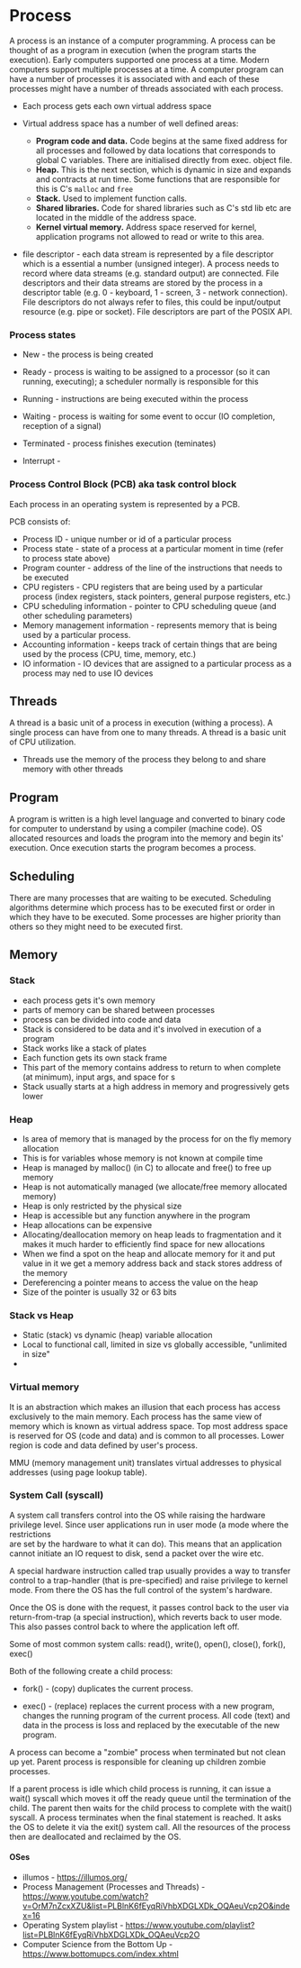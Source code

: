 # Process

A process is an instance of a computer programming. A process can be thought of
as a program in execution (when the program starts the execution). Early
computers supported one process at a time. Modern computers support multiple
processes at a time. A computer program can have a number of processes it is
associated with and each of these processes might have a number of threads
associated with each process.

- Each process gets each own virtual address space
- Virtual address space has a number of well defined areas:
  - **Program code and data.** Code begins at the same fixed address for all
    processes and followed by data locations that corresponds to global C
    variables. There are initialised directly from exec. object file. 
  - **Heap.** This is the next section, which is dynamic in size and expands and
    contracts at run time. Some functions that are responsible for this is C's
    `malloc` and `free`
  - **Stack.** Used to implement function calls.
  - **Shared libraries.** Code for shared libraries such as C's std lib etc are
    located in the middle of the address space. 
  - **Kernel virtual memory.** Address space reserved for kernel, application
    programs not allowed to read or write to this area.

- file descriptor - each data stream is represented by a file descriptor which
  is a essential a number (unsigned integer). A process needs to record where
  data streams (e.g. standard output) are connected. File descriptors and their
  data streams are stored by the process in a descriptor table (e.g. 0 -
  keyboard, 1 - screen, 3 - network connection). File descriptors do not always
  refer to files, this could be input/output resource (e.g. pipe or socket).
  File descriptors are part of the POSIX API.

### Process states

- New - the process is being created
- Ready - process is waiting to be assigned to a processor (so it can running,
  executing); a scheduler normally is responsible for this
- Running - instructions are being executed within the process
- Waiting - process is waiting for some event to occur (IO completion, reception
  of a signal)
- Terminated - process finishes execution (teminates)

- Interrupt - 

### Process Control Block (PCB) aka task control block

Each process in an operating system is represented by a PCB. 

PCB consists of:

- Process ID - unique number or id of a particular process
- Process state - state of a process at a particular moment in time (refer to
  process state above)
- Program counter - address of the line of the instructions that needs to be
  executed
- CPU registers - CPU registers that are being used by a particular process
  (index registers, stack pointers, general purpose registers, etc.)
- CPU scheduling information - pointer to CPU scheduling queue (and other
  scheduling parameters)
- Memory management information - represents memory that is being used by a
  particular process.
- Accounting information - keeps track of certain things that are being used by
  the process (CPU, time, memory, etc.)
- IO information - IO devices that are assigned to a particular process as a
  process may ned to use IO devices

## Threads

A thread is a basic unit of a process in execution (withing a process). A single
process can have from one to many threads. A thread is a basic unit of CPU
utilization.

- Threads use the memory of the process they belong to and share memory with
  other threads

## Program

A program is written is a high level language and converted to binary code for
computer to understand by using a compiler (machine code). OS allocated
resources and loads the program into the memory and begin its' execution. Once
execution starts the program becomes a process.

## Scheduling

There are many processes that are waiting to be executed. Scheduling algorithms
determine which process has to be executed first or order in which they have to
be executed. Some processes are higher priority than others so they might need
to be executed first. 

## Memory

### Stack

- each process gets it's own memory
- parts of memory can be shared between processes
- process can be divided into code and data
- Stack is considered to be data and it's involved in execution of a program
- Stack works like a stack of plates
- Each function gets its own stack frame
- This part of the memory contains address to return to when complete (at minimum), input args, and space for s
- Stack usually starts at a high address in memory and progressively gets lower

### Heap

- Is area of memory that is managed by the process for on the fly memory allocation
- This is for variables whose memory is not known at compile time
- Heap is managed by malloc() (in C) to allocate and free() to free up memory
- Heap is not automatically managed (we allocate/free memory allocated memory)
- Heap is only restricted by the physical size 
- Heap is accessible but any function anywhere in the program
- Heap allocations can be expensive
- Allocating/deallocation memory on heap leads to fragmentation and it makes it
  much harder to efficiently find space for new allocations
- When we find a spot on the heap and allocate memory for it and put value in it
  we get a memory address back and stack stores address of the memory
- Dereferencing a pointer means to access the value on the heap
- Size of the pointer is usually 32 or 63 bits

### Stack vs Heap

- Static (stack) vs dynamic (heap) variable allocation
- Local to functional call, limited in size vs globally accessible, "unlimited in size"
- 

### Virtual memory

It is an abstraction which makes an illusion that each process has access
exclusively to the main memory. Each process has the same view of memory which
is known as virtual address space. Top most address space is reserved for OS
(code and data) and is common to all processes. Lower region is code and data
defined by user's process.

MMU (memory management unit) translates virtual addresses to physical addresses
(using page lookup table). 

### System Call (syscall)

A system call transfers control into the OS while raising the hardware privilege
level. Since user applications run in user mode (a mode where the restrictions  
are set by the hardware to what it can do). This means that an application cannot 
initiate an IO request to disk, send a packet over the wire etc. 

A special hardware instruction called trap usually provides a way to transfer 
control to a trap-handler (that is pre-specified) and raise privilege to kernel 
mode. From there the OS has the full control of the system's hardware.

Once the OS is done with the request, it passes control back to the user via 
return-from-trap (a special instruction), which reverts back to user mode. This 
also passes control back to where the application left off.

Some of most common system calls: read(), write(), open(), close(), fork(), exec()

Both of the following create a child process: 

- fork() - (copy) duplicates the current process.

- exec() - (replace) replaces the current process with a new program, changes the running
program of the current process. All code (text) and data in the process is loss 
and replaced by the executable of the new program. 

A process can become a "zombie" process when terminated but not clean up yet. 
Parent process is responsible for cleaning up children zombie processes. 

If a parent process is idle which child process is running, it can issue a 
wait() syscall which moves it off the ready queue until the termination of the 
child. The parent then waits for the child process to complete with the wait() 
syscall. A process terminates when the final statement is reached. It asks the OS 
to delete it via the exit() system call. All the resources of the process then 
are deallocated and reclaimed by the OS.

#### OSes

- illumos - https://illumos.org/
- Process Management (Processes and Threads) -
  https://www.youtube.com/watch?v=OrM7nZcxXZU&list=PLBlnK6fEyqRiVhbXDGLXDk_OQAeuVcp2O&index=16
- Operating System playlist -
  https://www.youtube.com/playlist?list=PLBlnK6fEyqRiVhbXDGLXDk_OQAeuVcp2O
- Computer Science from the Bottom Up - https://www.bottomupcs.com/index.xhtml
